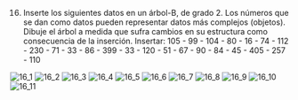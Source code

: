 
16.	Inserte los siguientes datos en un árbol-B, de grado 2. 
Los números que se dan como datos pueden representar datos más complejos (objetos). Dibuje el árbol a medida que sufra cambios en su estructura como consecuencia de la inserción.
Insertar: 
105 - 99 - 104 - 80 - 16 - 74 - 112 - 230 - 71 - 33 - 86 - 399 - 33 - 120 - 51 - 67 - 90 - 84 - 45 - 405 - 257 - 110

![16_1](img/16_1.jpg)
![16_2](img/16_2.jpg)
![16_3](img/16_3.jpg)
![16_4](img/16_4.jpg)
![16_5](img/16_5.jpg)
![16_6](img/16_6.jpg)
![16_7](img/16_7.jpg)
![16_8](img/16_8.jpg)
![16_9](img/16_9.jpg)
![16_10](img/16_10.jpg)
![16_11](img/16_11.jpg)